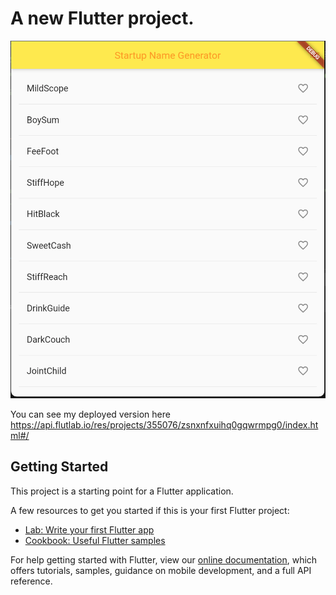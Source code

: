 # A new Flutter project.

![alt text](./screenshot/appShot.png)

You can see my deployed version here
https://api.flutlab.io/res/projects/355076/zsnxnfxuihq0gqwrmpg0/index.html#/

## Getting Started

This project is a starting point for a Flutter application.

A few resources to get you started if this is your first Flutter project:

- [Lab: Write your first Flutter app](https://flutter.dev/docs/get-started/codelab)
- [Cookbook: Useful Flutter samples](https://flutter.dev/docs/cookbook)

For help getting started with Flutter, view our
[online documentation](https://flutter.dev/docs), which offers tutorials,
samples, guidance on mobile development, and a full API reference.

